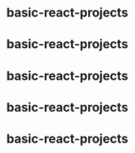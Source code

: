 # basic-react-projects
# basic-react-projects
# basic-react-projects
# basic-react-projects
# basic-react-projects
